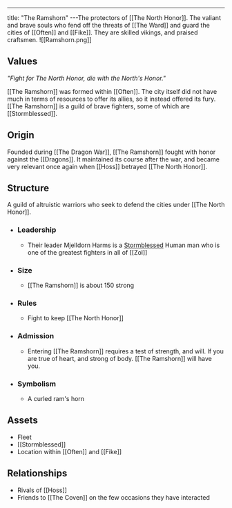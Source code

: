 ---
title: "The Ramshorn"
---The protectors of [[The North Honor]]. The valiant and brave souls who fend off the threats of [[The Ward]] and guard the cities of [[Often]] and [[Fike]]. They are skilled vikings, and praised craftsmen.
![[Ramshorn.png]]

## Values
*"Fight for The North Honor, die with the North's Honor."*

[[The Ramshorn]] was formed within [[Often]]. The city itself did not have much in terms of resources to offer its allies, so it instead offered its fury. [[The Ramshorn]] is a guild of brave fighters, some of which are [[Stormblessed]].

## Origin
Founded during [[The Dragon War]], [[The Ramshorn]] fought with honor against the [[Dragons]]. It maintained its course after the war, and became very relevant once again when [[Hoss]] betrayed [[The North Honor]].

## Structure
A guild of altruistic warriors who seek to defend the cities under [[The North Honor]].
- ### Leadership
	- Their leader Mjelldorn Harms is a [Stormblessed](app://obsidian.md/Stormblessed) Human man who is one of the greatest fighters in all of [[Zol]]
- ### Size
	- [[The Ramshorn]] is about 150 strong
- ### Rules
	- Fight to keep [[The North Honor]]
- ### Admission
	- Entering [[The Ramshorn]] requires a test of strength, and will. If you are true of heart, and strong of body. [[The Ramshorn]] will have you.
- ### Symbolism
	- A curled ram's horn

## Assets
- Fleet
- [[Stormblessed]]
- Location within [[Often]] and [[Fike]]

## Relationships
- Rivals of [[Hoss]]
- Friends to [[The Coven]] on the few occasions they have interacted

